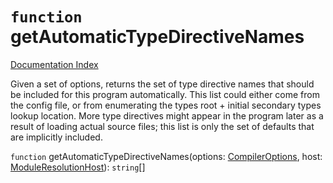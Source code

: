 # `function` getAutomaticTypeDirectiveNames

[Documentation Index](../README.md)

Given a set of options, returns the set of type directive names
  that should be included for this program automatically.
This list could either come from the config file,
  or from enumerating the types root + initial secondary types lookup location.
More type directives might appear in the program later as a result of loading actual source files;
  this list is only the set of defaults that are implicitly included.

`function` getAutomaticTypeDirectiveNames(options: [CompilerOptions](../private.interface.CompilerOptions/README.md), host: [ModuleResolutionHost](../private.interface.ModuleResolutionHost/README.md)): `string`\[]